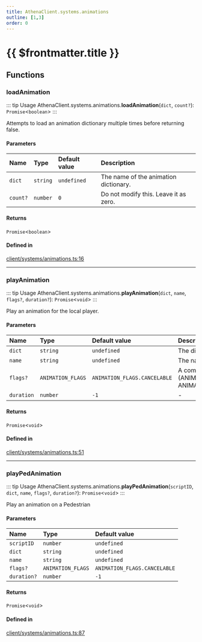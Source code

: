 ```yaml
---
title: AthenaClient.systems.animations
outline: [1,3]
order: 0
---
```


# {{ $frontmatter.title }}


## Functions

### loadAnimation

::: tip Usage
AthenaClient.systems.animations.**loadAnimation**(`dict`, `count?`): `Promise`<`boolean`\>
:::

Attempts to load an animation dictionary multiple times before returning false.

#### Parameters

| Name | Type | Default value | Description |
| :------ | :------ | :------ | :------ |
| `dict` | `string` | `undefined` | The name of the animation dictionary. |
| `count?` | `number` | `0` | Do not modify this. Leave it as zero. |

#### Returns

`Promise`<`boolean`\>

#### Defined in

[client/systems/animations.ts:16](https://github.com/Stuyk/altv-athena/blob/d77637c/src/core/client/systems/animations.ts#L16)

___

### playAnimation

::: tip Usage
AthenaClient.systems.animations.**playAnimation**(`dict`, `name`, `flags?`, `duration?`): `Promise`<`void`\>
:::

Play an animation for the local player.

#### Parameters

| Name | Type | Default value | Description |
| :------ | :------ | :------ | :------ |
| `dict` | `string` | `undefined` | The dictionary of the animation. |
| `name` | `string` | `undefined` | The name of the animation. |
| `flags?` | `ANIMATION_FLAGS` | `ANIMATION_FLAGS.CANCELABLE` | A combination of flags. ie. (ANIMATION_FLAGS.CANCELABLE \| ANIMATION_FLAGS.UPPERBODY_ONLY) |
| `duration` | `number` | `-1` | - |

#### Returns

`Promise`<`void`\>

#### Defined in

[client/systems/animations.ts:51](https://github.com/Stuyk/altv-athena/blob/d77637c/src/core/client/systems/animations.ts#L51)

___

### playPedAnimation

::: tip Usage
AthenaClient.systems.animations.**playPedAnimation**(`scriptID`, `dict`, `name`, `flags?`, `duration?`): `Promise`<`void`\>
:::

Play an animation on a Pedestrian

#### Parameters

| Name | Type | Default value |
| :------ | :------ | :------ |
| `scriptID` | `number` | `undefined` |
| `dict` | `string` | `undefined` |
| `name` | `string` | `undefined` |
| `flags?` | `ANIMATION_FLAGS` | `ANIMATION_FLAGS.CANCELABLE` |
| `duration?` | `number` | `-1` |

#### Returns

`Promise`<`void`\>

#### Defined in

[client/systems/animations.ts:87](https://github.com/Stuyk/altv-athena/blob/d77637c/src/core/client/systems/animations.ts#L87)
